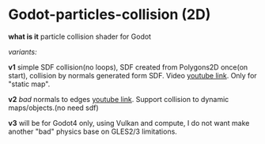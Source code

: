 # Godot-particles-collision (2D)

**what is it** particle collision shader for Godot

*variants:*

**v1** simple SDF collision(no loops), SDF created from Polygons2D once(on start), collision by normals generated form SDF. Video [youtube link](https://youtu.be/hycdANeMXaE). Only for "static map".

**v2** *bad* normals to edges [youtube link](https://youtu.be/lAtyWqqZrnM). Support collision to dynamic maps/objects.(no need sdf)

**v3** will be for Godot4 only, using Vulkan and compute, I do not want make another "bad" physics base on GLES2/3 limitations.
